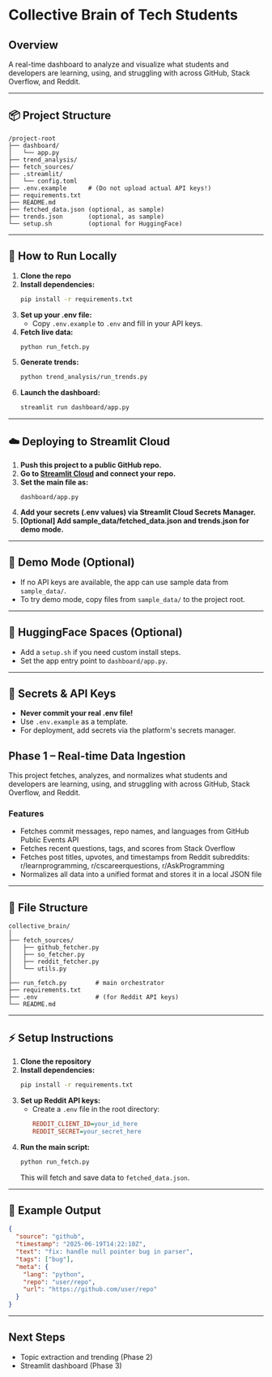 # Collective Brain of Tech Students

## Overview
A real-time dashboard to analyze and visualize what students and developers are learning, using, and struggling with across GitHub, Stack Overflow, and Reddit.

---

## 📦 Project Structure
```
/project-root
├── dashboard/
│   └── app.py
├── trend_analysis/
├── fetch_sources/
├── .streamlit/
│   └── config.toml
├── .env.example      # (Do not upload actual API keys!)
├── requirements.txt
├── README.md
├── fetched_data.json (optional, as sample)
├── trends.json       (optional, as sample)
└── setup.sh          (optional for HuggingFace)
```

---

## 🚀 How to Run Locally
1. **Clone the repo**
2. **Install dependencies:**
   ```bash
   pip install -r requirements.txt
   ```
3. **Set up your .env file:**
   - Copy `.env.example` to `.env` and fill in your API keys.
4. **Fetch live data:**
   ```bash
   python run_fetch.py
   ```
5. **Generate trends:**
   ```bash
   python trend_analysis/run_trends.py
   ```
6. **Launch the dashboard:**
   ```bash
   streamlit run dashboard/app.py
   ```

---

## ☁️ Deploying to Streamlit Cloud
1. **Push this project to a public GitHub repo.**
2. **Go to [Streamlit Cloud](https://streamlit.io/cloud) and connect your repo.**
3. **Set the main file as:**
   ```
   dashboard/app.py
   ```
4. **Add your secrets (.env values) via Streamlit Cloud Secrets Manager.**
5. **[Optional] Add sample_data/fetched_data.json and trends.json for demo mode.**

---

## 🧪 Demo Mode (Optional)
- If no API keys are available, the app can use sample data from `sample_data/`.
- To try demo mode, copy files from `sample_data/` to the project root.

---

## 🤖 HuggingFace Spaces (Optional)
- Add a `setup.sh` if you need custom install steps.
- Set the app entry point to `dashboard/app.py`.

---

## 🔐 Secrets & API Keys
- **Never commit your real .env file!**
- Use `.env.example` as a template.
- For deployment, add secrets via the platform's secrets manager.

## Phase 1 – Real-time Data Ingestion

This project fetches, analyzes, and normalizes what students and developers are learning, using, and struggling with across GitHub, Stack Overflow, and Reddit.

### Features
- Fetches commit messages, repo names, and languages from GitHub Public Events API
- Fetches recent questions, tags, and scores from Stack Overflow
- Fetches post titles, upvotes, and timestamps from Reddit subreddits: r/learnprogramming, r/cscareerquestions, r/AskProgramming
- Normalizes all data into a unified format and stores it in a local JSON file

---

## 📁 File Structure
```
collective_brain/
│
├── fetch_sources/
│   ├── github_fetcher.py
│   ├── so_fetcher.py
│   ├── reddit_fetcher.py
│   └── utils.py
│
├── run_fetch.py        # main orchestrator
├── requirements.txt
├── .env                # (for Reddit API keys)
└── README.md
```

---

## ⚡ Setup Instructions

1. **Clone the repository**
2. **Install dependencies:**
   ```bash
   pip install -r requirements.txt
   ```
3. **Set up Reddit API keys:**
   - Create a `.env` file in the root directory:
     ```ini
     REDDIT_CLIENT_ID=your_id_here
     REDDIT_SECRET=your_secret_here
     ```
4. **Run the main script:**
   ```bash
   python run_fetch.py
   ```
   This will fetch and save data to `fetched_data.json`.

---

## 🧪 Example Output
```json
{
  "source": "github",
  "timestamp": "2025-06-19T14:22:10Z",
  "text": "fix: handle null pointer bug in parser",
  "tags": ["bug"],
  "meta": {
    "lang": "python",
    "repo": "user/repo",
    "url": "https://github.com/user/repo"
  }
}
```

---

## Next Steps
- Topic extraction and trending (Phase 2)
- Streamlit dashboard (Phase 3)
